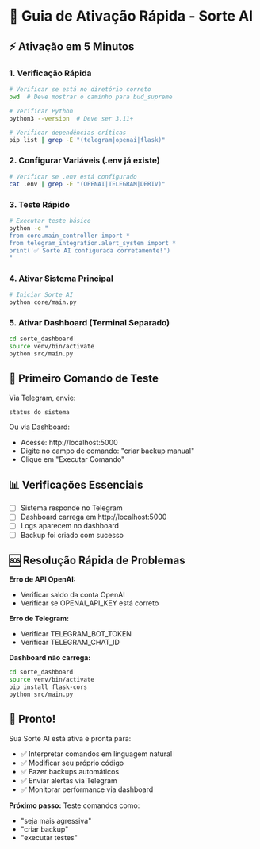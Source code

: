 # 🚀 Guia de Ativação Rápida - Sorte AI

## ⚡ Ativação em 5 Minutos

### 1. Verificação Rápida
```bash
# Verificar se está no diretório correto
pwd  # Deve mostrar o caminho para bud_supreme

# Verificar Python
python3 --version  # Deve ser 3.11+

# Verificar dependências críticas
pip list | grep -E "(telegram|openai|flask)"
```

### 2. Configurar Variáveis (.env já existe)
```bash
# Verificar se .env está configurado
cat .env | grep -E "(OPENAI|TELEGRAM|DERIV)"
```

### 3. Teste Rápido
```bash
# Executar teste básico
python -c "
from core.main_controller import *
from telegram_integration.alert_system import *
print('✅ Sorte AI configurada corretamente!')
"
```

### 4. Ativar Sistema Principal
```bash
# Iniciar Sorte AI
python core/main.py
```

### 5. Ativar Dashboard (Terminal Separado)
```bash
cd sorte_dashboard
source venv/bin/activate
python src/main.py
```

## 🎯 Primeiro Comando de Teste

Via Telegram, envie:
```
status do sistema
```

Ou via Dashboard:
- Acesse: http://localhost:5000
- Digite no campo de comando: "criar backup manual"
- Clique em "Executar Comando"

## 📊 Verificações Essenciais

- [ ] Sistema responde no Telegram
- [ ] Dashboard carrega em http://localhost:5000
- [ ] Logs aparecem no dashboard
- [ ] Backup foi criado com sucesso

## 🆘 Resolução Rápida de Problemas

**Erro de API OpenAI:**
- Verificar saldo da conta OpenAI
- Verificar se OPENAI_API_KEY está correto

**Erro de Telegram:**
- Verificar TELEGRAM_BOT_TOKEN
- Verificar TELEGRAM_CHAT_ID

**Dashboard não carrega:**
```bash
cd sorte_dashboard
source venv/bin/activate
pip install flask-cors
python src/main.py
```

## 🎉 Pronto!

Sua Sorte AI está ativa e pronta para:
- ✅ Interpretar comandos em linguagem natural
- ✅ Modificar seu próprio código
- ✅ Fazer backups automáticos
- ✅ Enviar alertas via Telegram
- ✅ Monitorar performance via dashboard

**Próximo passo:** Teste comandos como:
- "seja mais agressiva"
- "criar backup"
- "executar testes"

